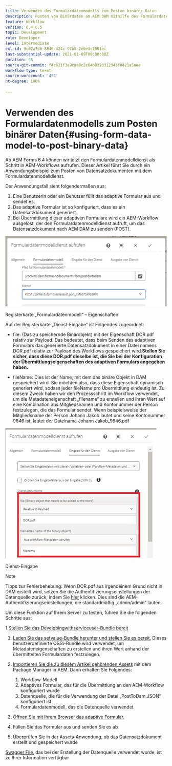 ```yaml
---
title: Verwenden des Formulardatenmodells zum Posten binärer Daten
description: Posten von Binärdaten an AEM DAM mithilfe des Formulardatenmodells
feature: Workflow
version: 6.4,6.5
topic: Development
role: Developer
level: Intermediate
exl-id: 9c62a7d6-8846-424c-97b8-2e6e3c1501ec
last-substantial-update: 2021-01-09T00:00:00Z
duration: 95
source-git-commit: f4c621f3a9caa8c2c64b8323312343fe421a5aee
workflow-type: tm+mt
source-wordcount: '454'
ht-degree: 100%

---
```


# Verwenden des Formulardatenmodells zum Posten binärer Daten{#using-form-data-model-to-post-binary-data}

Ab AEM Forms 6.4 können wir jetzt den Formulardatenmodelldienst als Schritt in AEM-Workflows aufrufen. Dieser Artikel führt Sie durch ein Anwendungsbeispiel zum Posten von Datensatzdokumenten mit dem Formulardatenmodelldienst.

Der Anwendungsfall sieht folgendermaßen aus:

1. Eine Benutzerin oder ein Benutzer füllt das adaptive Formular aus und sendet es.
1. Das adaptive Formular ist so konfiguriert, dass es ein Datensatzdokument generiert.
1. Bei Übermittlung dieser adaptiven Formulare wird ein AEM-Workflow ausgelöst, der den Formulardatenmodelldienst aufruft, um das Datensatzdokument nach AEM DAM zu senden (POST).

![posttodam](assets/posttodamshot1.png)

Registerkarte „Formulardatenmodell“ – Eigenschaften

Auf der Registerkarte „Dienst-Eingabe“ ist Folgendes zugeordnet:

* file: (Das zu speichernde Binärobjekt) mit der Eigenschaft DOR.pdf relativ zur Payload. Das bedeutet, dass beim Senden des adaptiven Formulars das generierte Datensatzdokument in einer Datei namens DOR.pdf relativ zur Payload des Workflows gespeichert wird.**Stellen Sie sicher, dass diese DOR.pdf dieselbe ist, die Sie bei der Konfiguration der Übermittlungseigenschaften des adaptiven Formulars angegeben haben.**

* fileName: Dies ist der Name, mit dem das binäre Objekt in DAM gespeichert wird. Sie möchten also, dass diese Eigenschaft dynamisch generiert wird, sodass jeder fileName pro Übermittlung eindeutig ist. Zu diesem Zweck haben wir den Prozessschritt im Workflow verwendet, um die Metadateneigenschaft „filename“ zu erstellen und ihren Wert auf eine Kombination aus Mitgliedsnamen und Kontonummer der Person festzulegen, die das Formular sendet. Wenn beispielsweise der Mitgliedsname der Person Johann Jakob lautet und seine Kontonummer 9846 ist, lautet der Dateiname Johann Jakob_9846.pdf

![fdmserviceinput](assets/fdminputservice.png)

Dienst-Eingabe

>[!NOTE]
>
>Tipps zur Fehlerbehebung: Wenn DOR.pdf aus irgendeinem Grund nicht in DAM erstellt wird, setzen Sie die Authentifizierungseinstellungen der Datenquelle zurück, indem Sie [hier](http://localhost:4502/mnt/overlay/fd/fdm/gui/components/admin/fdmcloudservice/properties.html?item=%2Fconf%2Fglobal%2Fsettings%2Fcloudconfigs%2Ffdm%2Fpostdortodam) klicken. Dies sind die AEM-Authentifizierungseinstellungen, die standardmäßig „admin/admin“ lauten.

Um diese Funktion auf Ihrem Server zu testen, führen Sie die folgenden Schritte aus:

1.[Stellen Sie das Developingwithserviceuser-Bundle bereit](/help/forms/assets/common-osgi-bundles/DevelopingWithServiceUser.jar)

1. [Laden Sie das setvalue-Bundle herunter und stellen Sie es bereit.](/help/forms/assets/common-osgi-bundles/SetValueApp.core-1.0-SNAPSHOT.jar) Dieses benutzerdefinierte OSGi-Bundle wird verwendet, um Metadateneigenschaften zu erstellen und ihren Wert anhand der übermittelten Formulardaten festzulegen.

1. [Importieren Sie die zu diesem Artikel gehörenden Assets](assets/postdortodam.zip) mit dem Package Manager in AEM. Dann erhalten Sie Folgendes:

   1. Workflow-Modell
   1. Adaptives Formular, das für die Übermittlung an den AEM-Workflow konfiguriert wurde
   1. Datenquelle, die für die Verwendung der Datei „PostToDam.JSON“ konfiguriert ist
   1. Formulardatenmodell, das die Datenquelle verwendet

1. [Öffnen Sie mit Ihrem Browser das adaptive Formular.](http://localhost:4502/content/dam/formsanddocuments/helpx/timeoffrequestform/jcr:content?wcmmode=disabled)
1. Füllen Sie das Formular aus und senden Sie es ab
1. Überprüfen Sie in der Assets-Anwendung, ob das Datensatzdokument erstellt und gespeichert wurde


[Swagger File](http://localhost:4502/conf/global/settings/cloudconfigs/fdm/postdortodam/jcr:content/swaggerFile), das bei der Erstellung der Datenquelle verwendet wurde, ist zu Ihrer Information verfügbar
